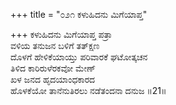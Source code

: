 +++
title = "೦೨೧ ಕಳುಹಿದನು ಮಿಗೆಯಾಪ್ತ"

+++
ಕಳುಹಿದನು ಮಿಗೆಯಾಪ್ತ ಪತ್ರಾ  
ವಳಿಯ ತನುಜನ ಬಳಿಗೆ ತತ್‍ಕ್ಷಣ  
ದೊಳಗೆ ಹೇಳಿಕೆಯಾಯ್ತು ಪರಿವಾರಕೆ ಘಟೋತ್ಕಚನ  
ತಿಳಿದ ಕಾರಿರುಳೆರಕವೋ ಮೇಣ್  
ಖಳ ಜನದ ಹೃದಯಾಂಧಕಾರದ  
ಹೊಳಕೆಯೋ ತಾನೆನುತಿರಲು ನಡೆತಂದನಾ ದನುಜ     ॥21॥